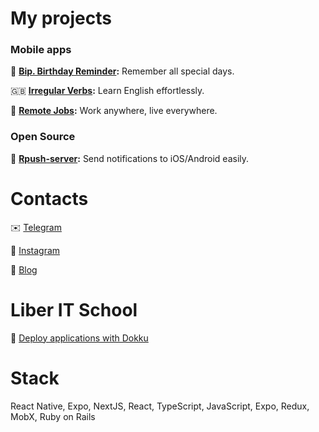 # My projects

### Mobile apps

🎂 **[Bip. Birthday Reminder](https://bip.casply.com):** Remember all special days.

🇬🇧 **[Irregular Verbs](https://iv.casply.com):** Learn English effortlessly.

👷 **[Remote Jobs](https://remote.casply.com/install):** Work anywhere, live everywhere.

### Open Source

🔔 **[Rpush-server](https://github.com/vitalyliber/rpush-server):** Send notifications to iOS/Android easily.

# Contacts

✉️ [Telegram](https://t.me/vitalyliber)

🤳 [Instagram](https://www.instagram.com/vitalyliber)

📕 [Blog](https://t.me/s/useruby)

# Liber IT School

🐳 [Deploy applications with Dokku](https://vitalyliber.com/courses/deploj-prilozhenij-s-dokku)

# Stack

React Native, Expo, NextJS, React, TypeScript, JavaScript, Expo, Redux, MobX, Ruby on Rails
